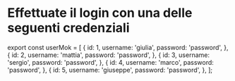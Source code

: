 <h1>Effettuate il login con una delle seguenti credenziali </h1>
<p>
export const userMok = [
  {
    id: 1,
    username: 'giulia',
    password: 'password',
  },
  {
    id: 2,
    username: 'mattia',
    password: 'password',
  },
  {
    id: 3,
    username: 'sergio',
    password: 'password',
  },
  {
    id: 4,
    username: 'marco',
    password: 'password',
  },
  {
    id: 5,
    username: 'giuseppe',
    password: 'password',
  },
];
</p>
